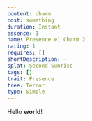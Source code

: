 ```yaml
---
content: charm
cost: something
duration: Instant
essence: 1
name: Presence e1 Charm 2
rating: 1
requires: []
shortDescription: ~
splat: Second Sunrise
tags: []
trait: Presence
tree: Terror
type: Simple
---
```


Hello **world**!
